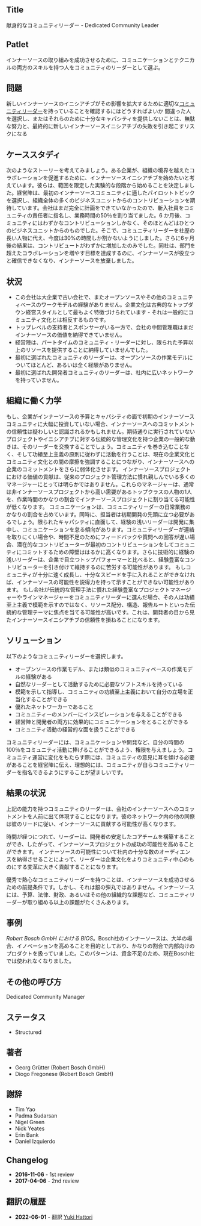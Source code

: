 ## Title

献身的なコミュニティリーダー - Dedicated Community Leader

## Patlet

インナーソースの取り組みを成功させるために、コミュニケーションとテクニカルの両方のスキルを持つ人をコミュニティのリーダーとして選ぶ。

## 問題

新しいインナーソースのイニシアチブがその影響を拡大するために適切な[コミュニティリーダー](http://www.artofcommunityonline.org/)を持っていることを確認するにはどうすればよいか
間違った人を選択し、またはそれらのために十分なキャパシティを提供しないことは、無駄な努力と、最終的に新しいインナーソースイニシアチブの失敗を引き起こすリスクになる

## ケーススタディ

次のようなストーリーを考えてみましょう。ある企業が、組織の境界を越えたコラボレーションを促進するために、インナーソースイニシアチブを始めたいと考えています。彼らは、範囲を限定した実験的な段階から始めることを決定しました。経営陣は、最初のインナーソースコミュニティに適したパイロットトピックを選択し、組織全体の多くのビジネスユニットからのコントリビューションを期待しています。会社はまだ完全に計画をできていなかったので、新入社員をコミュニティの責任者に指名し、業務時間の50％を割り当てました。6 か月後、コミュニティにはわずかなコントリビューションしかなく、そのほとんどはひとつのビジネスユニットからのものでした。そこで、コミュニティリーダーを社歴の長い人物に代え、今度は30%の時間しか割かないようにしました。さらに6ヶ月後の結果は、コントリビュートがわずかに増加したのみでした。同社は、部門を超えたコラボレーションを増やす目標を達成するのに、インナーソースが役立つと確信できなくなり、インナーソースを放棄しました。

## 状況

- この会社は大企業で古い会社で、またオープンソースやその他のコミュニティベースのワークモデルの経験がありません。企業文化は古典的なトップダウン経営スタイルとして最もよく特徴づけられています - それは一般的にコミュニティ文化とは相反するものです。
- トップレベルの支持者とスポンサーがいる一方で、会社の中間管理職はまだインナーソースの価値を納得できていません。
- 経営陣は、パートタイムのコミュニティ・リーダーに対し、限られた予算以上のリソースを提供することに納得していませんでした。
- 最初に選ばれたコミュニティのリーダーは、オープンソースの作業モデルについてほとんど、あるいは全く経験がありません。
- 最初に選ばれた開発者コミュニティのリーダーは、社内に広いネットワークを持っていません。

## 組織に働く力学

もし、企業がインナーソースの予算とキャパシティの面で初期のインナーソースコミュニティに大幅に投資していない場合、インナーソースへのコミットメントの信頼性は疑わしいと認識されるかもしれません。期待通りに実行されていないプロジェクトやイニシアチブに対する伝統的な管理文化を持つ企業の一般的な動きは、そのリーダーを交換することでしょう。コミュニティを巻き込むことなく、そして功績至上主義の原則に従わずに活動を行うことは、現在の企業文化とコミュニティ文化との間の摩擦を強調することにつながり、インナーソースへの企業のコミットメントをさらに弱体化させます。
インナーソースプロジェクトにおける価値の貢献は、従来のプロジェクト管理方法に慣れ親しんでいる多くのマネージャーにとっては明らかではありません。これらのマネージャーは、通常は非インナーソースプロジェクトから高い需要があるトップクラスの人物の1人を、作業時間のかなりの割合でインナーソースプロジェクトに割り当てる可能性が低くなります。
コミュニケーションは、コミュニティリーダーの日常業務のかなりの割合を占めています。同時に、担当者は初期開発の先頭に立つ必要があるでしょう。限られたキャパシティに直面して、経験の浅いリーダーは開発に集中し、コミュニケーションを怠る傾向があります。コミュニティリーダーが連絡を取りにくい場合や、時間不足のためにフィードバックや質問への回答が遅い場合、潜在的なコントリビューターが最初のコントリビューションをしてコミュニティにコミットするための障壁ははるかに高くなります。さらに技術的に経験の浅いリーダーは、企業で目立つトップパフォーマーと比べると、経験豊富なコントリビューターを引き付けて維持するのに苦労する可能性があります。
もしコミュニティが十分に速く成長し、十分なスピードを手に入れることができなければ、インナーソースの可能性を説得力を持って示すことができない可能性があります。
もし会社が伝統的な管理手法に慣れた経験豊富なプロジェクトマネージャーやラインマネージャーをコミュニティリーダーに選んだ場合、その人は功績至上主義で模範を示すのではなく、リソース配分、構造、報告ルートといった伝統的な管理テーマに焦点を当てる可能性が高いです。これは、開発者の目から見たインナーソースイニシアチブの信頼性を損ねることになります。

## ソリューション

以下のようなコミュニティリーダーを選択します。

- オープンソースの作業モデル、または類似のコミュニティベースの作業モデルの経験がある
- 自然なリーダーとして活動するために必要なソフトスキルを持っている
- 模範を示して指導し、コミュニティの功績至上主義において自分の立場を正当化することができる
- 優れたネットワーカーであること
- コミュニティーのメンバーにインスピレーションを与えることができる
- 経営陣と開発者の両方に効果的にコミュニケーションをとることができる
- コミュニティ活動の経営的な面を扱うことができる

コミュニティリーダーには、コミュニケーションや開発など、自分の時間の100％をコミュニティ活動に捧げることができるよう、権限を与えましょう。コミュニティ運営に変化をもたらす際には、コミュニティの意見に耳を傾ける必要があることを経営陣に伝え、理想的には、コミュニティが自らコミュニティリーダーを指名できるようにすることが望ましいです。

## 結果の状況

上記の能力を持つコミュニティのリーダーは、会社のインナーソースへのコミットメントを人前に出て体現することになります。彼のネットワーク内の他の同僚は彼のリードに従い、インナーソースに貢献する可能性が高くなります。

時間が経つにつれて、リーダーは、開発者の安定したコアチームを構築することができ、したがって、インナーソースプロジェクトの成功の可能性を高めることができます。
インナーソースの可能性について社内の十分な数のオーディエンスを納得させることによって、リーダーは企業文化をよりコミュニティ中心のものにする変革に大きく貢献することになります。

優秀で熱心なコミュニティリーダーを持つことは、インナーソースを成功させるための前提条件です。しかし、それは銀の弾丸ではありません。インナーソースには、予算、法律、財政、あるいはその他の組織的な課題など、コミュニティリーダーが取り組める以上の課題がたくさんあります。

## 事例

_Robert Bosch GmbH における BIOS_。Bosch社のインナーソースは、大半の場合、イノベーションを高めることを目的としており、かなりの割合で内部向けのプロダクトを扱っていました。このパターンは、資金不足のため、現在Bosch社では使われなくなりました。

## その他の呼び方

Dedicated Community Manager

## ステータス

* Structured

## 著者

- Georg Grütter (Robert Bosch GmbH)
- Diogo Fregonese (Robert Bosch GmbH)

## 謝辞

- Tim Yao
- Padma Sudarsan
- Nigel Green
- Nick Yeates
- Erin Bank
- Daniel Izquierdo

## Changelog

- **2016-11-06** - 1st review
- **2017-04-06** - 2nd review

## 翻訳の履歴

- **2022-06-01** - 翻訳 [Yuki Hattori](https://github.com/yuhattor)
